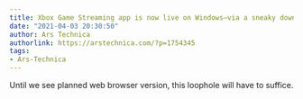 ```yaml
---
title: Xbox Game Streaming app is now live on Windows—via a sneaky download
date: "2021-04-03 20:30:50"
author: Ars Technica
authorlink: https://arstechnica.com/?p=1754345
tags:
- Ars-Technica
---
```

Until we see planned web browser version, this loophole will have to suffice.